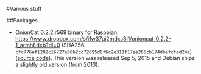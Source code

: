 #Various stuff

##Packages

* OnionCat 0.2.2.r569 binary for Raspbian: https://www.dropbox.com/s/i1w37qj2mdxs8i1/onioncat_0.2.2-1_armhf.deb?dl=0 (SHA256: `cfc776af1282c16727e66b2cc72695d6f6c2e311f17ee265cb174dbefcfed24e`) ([source code](https://www.cypherpunk.at/ocat/download/Source/0.2.2/onioncat-0.2.2.r569.tar.gz)). This version was released Sep 5, 2015 and Debian ships a slightly old version (from 2013).
